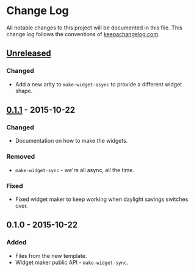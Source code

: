 # Change Log
All notable changes to this project will be documented in this file. This change log follows the conventions of [keepachangelog.com](http://keepachangelog.com/).

## [Unreleased][unreleased]
### Changed
- Add a new arity to `make-widget-async` to provide a different widget shape.

## [0.1.1] - 2015-10-22
### Changed
- Documentation on how to make the widgets.

### Removed
- `make-widget-sync` - we're all async, all the time.

### Fixed
- Fixed widget maker to keep working when daylight savings switches over.

## 0.1.0 - 2015-10-22
### Added
- Files from the new template.
- Widget maker public API - `make-widget-sync`.

[unreleased]: https://github.com/your-name/analysis/compare/0.1.1...HEAD
[0.1.1]: https://github.com/your-name/analysis/compare/0.1.0...0.1.1
